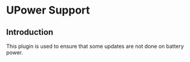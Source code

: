 UPower Support
==============

Introduction
------------

This plugin is used to ensure that some updates are not done on battery power.
